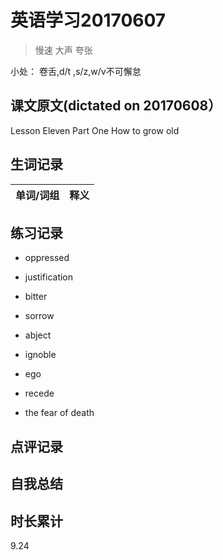 # 英语学习20170607

> 慢速 大声 夸张

小处： 卷舌,d/t ,s/z,w/v不可懈怠

## 课文原文(dictated on 20170608）

Lesson Eleven Part One How to grow old 




## 生词记录
| 单词/词组 | 释义  |
| :-----| :------|

## 练习记录
* oppressed
* justification
* bitter
* sorrow
* abject
* ignoble
* ego
* recede

* the fear of death

## 点评记录

## 自我总结

## 时长累计
9.24
